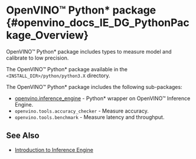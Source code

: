 OpenVINO™ Python* package {#openvino_docs_IE_DG_PythonPackage_Overview}
========================

OpenVINO™ Python\* package includes types to measure model and calibrate to low precision. 

The OpenVINO™ Python\* package available in the `<INSTALL_DIR>/python/python3.X` directory.

The OpenVINO™ Python\* package includes the following sub-packages:

 - [openvino.inference_engine](../../inference-engine/ie_bridges/python/docs/api_overview.md) - Python\* wrapper on OpenVINO™ Inference Engine.
 - `openvino.tools.accuracy_checker` - Measure accuracy.
 - `openvino.tools.benchmark` - Measure latency and throughput.

## See Also
* [Introduction to Inference Engine](inference_engine_intro.md)
